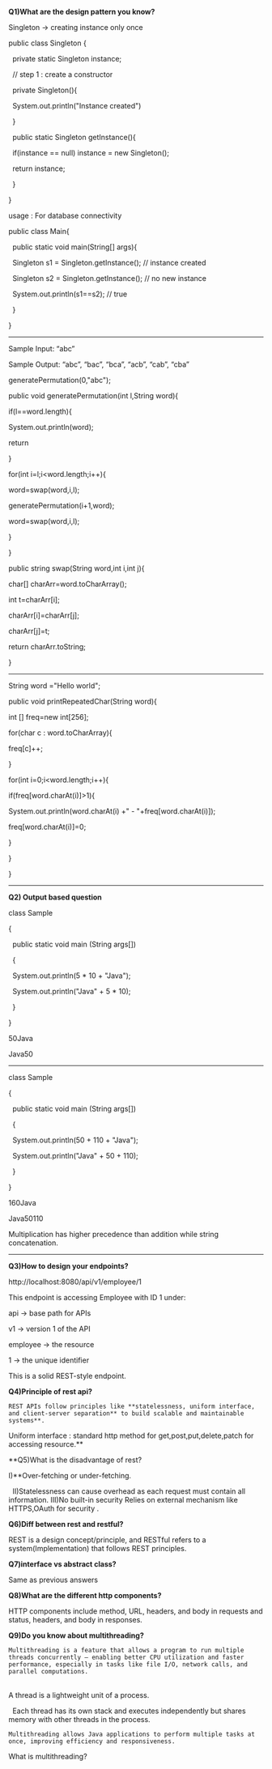 **Q1)What are the design pattern you know?**



Singleton -> creating instance only once



public class Singleton {



&nbsp;   private static Singleton instance;



&nbsp;  // step 1  : create a constructor

&nbsp;   private Singleton(){

&nbsp;	System.out.println("Instance created")

&nbsp; }



&nbsp;  public static Singleton getInstance(){



&nbsp;	if(instance == null) instance = new Singleton();

&nbsp;	return instance;

&nbsp; }



}





usage :  For database connectivity 



public class Main{

&nbsp;	public static void main(String\[] args){

&nbsp;	   Singleton s1 = Singleton.getInstance(); // instance created

&nbsp;	   Singleton s2 = Singleton.getInstance(); // no new instance

&nbsp;		System.out.println(s1==s2); // true

&nbsp;	}



}







-----------





Sample Input:  “abc”

Sample Output: “abc”, “bac”, “bca”, “acb”, “cab”, “cba”





generatePermutation(0,"abc");



public void generatePermutation(int l,String word){



if(l==word.length){

System.out.println(word);

return 

}



for(int i=l;i<word.length;i++){

word=swap(word,i,l);

generatePermutation(i+1,word);

word=swap(word,i,l);

}

}

public string swap(String word,int i,int j){



char\[] charArr=word.toCharArray();



int t=charArr\[i];

charArr\[i]=charArr\[j];

charArr\[j]=t;



return charArr.toString;

}



----------



String word ="Hello world";



public void printRepeatedChar(String word){

int \[] freq=new int\[256];



for(char c : word.toCharArray){

freq\[c]++;

}



for(int i=0;i<word.length;i++){

if(freq\[word.charAt(i)]>1){

System.out.println(word.charAt(i) +" - "+freq\[word.charAt(i)]);

freq\[word.charAt(i)]=0;

}

}

}







--------------





**Q2) Output based question**

class Sample   

{  

&nbsp;   public static void main (String args\[])   

&nbsp;   {  

&nbsp;       System.out.println(5 \* 10 + "Java");   

&nbsp;       System.out.println("Java" + 5 \* 10);  

&nbsp;   }  

}  

50Java

Java50



------------------

class Sample   

{  

&nbsp;   public static void main (String args\[])   

&nbsp;   {  

&nbsp;       System.out.println(50 + 110 + "Java");   

&nbsp;       System.out.println("Java" + 50 + 110);  

&nbsp;   }  

} 

160Java

Java50110



Multiplication has higher precedence than addition while string concatenation.


----------------------------





**Q3)How to design your endpoints?**


http://localhost:8080/api/v1/employee/1

This endpoint is accessing Employee with ID 1 under:



api → base path for APIs



v1 → version 1 of the API



employee → the resource



1 → the unique identifier



This is a solid REST-style endpoint.





**Q4)Principle of rest api?**

	REST APIs follow principles like **statelessness, uniform interface, and client-server separation** to build scalable and maintainable systems**.

Uniform interface : standard http method for get,post,put,delete,patch for accessing resource.**



**Q5)What is the disadvantage of rest?

   I)**Over-fetching or under-fetching.

&nbsp;  II)Statelessness can cause overhead as each request must contain all information.
  III)No built-in security Relies on external mechanism like HTTPS,OAuth for security .


**Q6)Diff between rest and restful?**

REST is a design concept/principle, and RESTful refers to a system(Implementation) that follows REST principles.


**Q7)interface vs abstract class?**

   Same as previous answers


**Q8)What are the different http components?**

   HTTP components include method, URL, headers, and body in requests and status, headers, and body in responses.


**Q9)Do you know about multithreading?**

	Multithreading is a feature that allows a program to run multiple threads concurrently — enabling better CPU utilization and faster performance, especially in tasks like file I/O, network calls, and parallel computations.

&nbsp;	
        A thread is a lightweight unit of a process.



&nbsp;	Each thread has its own stack and executes independently but shares memory with other threads in the process.

	Multithreading allows Java applications to perform multiple tasks at once, improving efficiency and responsiveness.



What is multithreading?

&nbsp;

